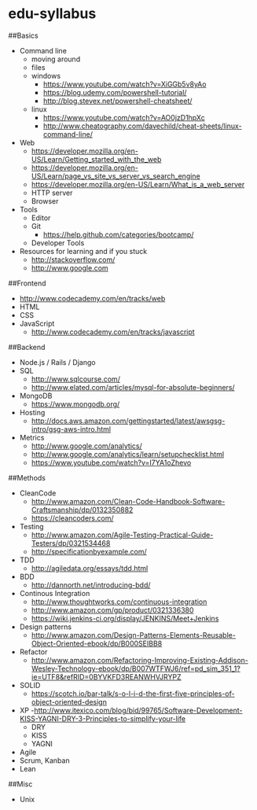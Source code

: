 # edu-syllabus

##Basics
 - Command line
   - moving around
   - files
   - windows
     - https://www.youtube.com/watch?v=XiGGb5v8yAo
     - https://blog.udemy.com/powershell-tutorial/
     - http://blog.stevex.net/powershell-cheatsheet/
   - linux
     - https://www.youtube.com/watch?v=AO0jzD1hpXc
     - http://www.cheatography.com/davechild/cheat-sheets/linux-command-line/
 - Web
   - https://developer.mozilla.org/en-US/Learn/Getting_started_with_the_web
   - https://developer.mozilla.org/en-US/Learn/page_vs_site_vs_server_vs_search_engine
   - https://developer.mozilla.org/en-US/Learn/What_is_a_web_server
   - HTTP server
   - Browser
 - Tools
   - Editor
   - Git
     - https://help.github.com/categories/bootcamp/
   - Developer Tools
 - Resources for learning and if you stuck
   - http://stackoverflow.com/
   - http://www.google.com

##Frontend
 - http://www.codecademy.com/en/tracks/web
 - HTML
 - CSS
 - JavaScript
   - http://www.codecademy.com/en/tracks/javascript

##Backend
 - Node.js / Rails / Django
 - SQL
	 - http://www.sqlcourse.com/
   - http://www.elated.com/articles/mysql-for-absolute-beginners/
 - MongoDB
   - https://www.mongodb.org/
 - Hosting
   - http://docs.aws.amazon.com/gettingstarted/latest/awsgsg-intro/gsg-aws-intro.html
 - Metrics
   - http://www.google.com/analytics/
   - http://www.google.com/analytics/learn/setupchecklist.html
   - https://www.youtube.com/watch?v=I7YA1oZhevo

##Methods
 - CleanCode
   - http://www.amazon.com/Clean-Code-Handbook-Software-Craftsmanship/dp/0132350882
   - https://cleancoders.com/
 - Testing
   - http://www.amazon.com/Agile-Testing-Practical-Guide-Testers/dp/0321534468   
   - http://specificationbyexample.com/
 - TDD 
   - http://agiledata.org/essays/tdd.html
 - BDD 
   - http://dannorth.net/introducing-bdd/
 - Continous Integration
   - http://www.thoughtworks.com/continuous-integration
   - http://www.amazon.com/gp/product/0321336380
   - https://wiki.jenkins-ci.org/display/JENKINS/Meet+Jenkins
 - Design patterns
   - http://www.amazon.com/Design-Patterns-Elements-Reusable-Object-Oriented-ebook/dp/B000SEIBB8
 - Refactor
   - http://www.amazon.com/Refactoring-Improving-Existing-Addison-Wesley-Technology-ebook/dp/B007WTFWJ6/ref=pd_sim_351_1?ie=UTF8&refRID=0BYVKFD3REANWHVJRYPZ
 - SOLID
   - https://scotch.io/bar-talk/s-o-l-i-d-the-first-five-principles-of-object-oriented-design
 - XP
   -http://www.itexico.com/blog/bid/99765/Software-Development-KISS-YAGNI-DRY-3-Principles-to-simplify-your-life
   - DRY
   - KISS
   - YAGNI
 - Agile
 - Scrum, Kanban
 - Lean

##Misc
 - Unix
